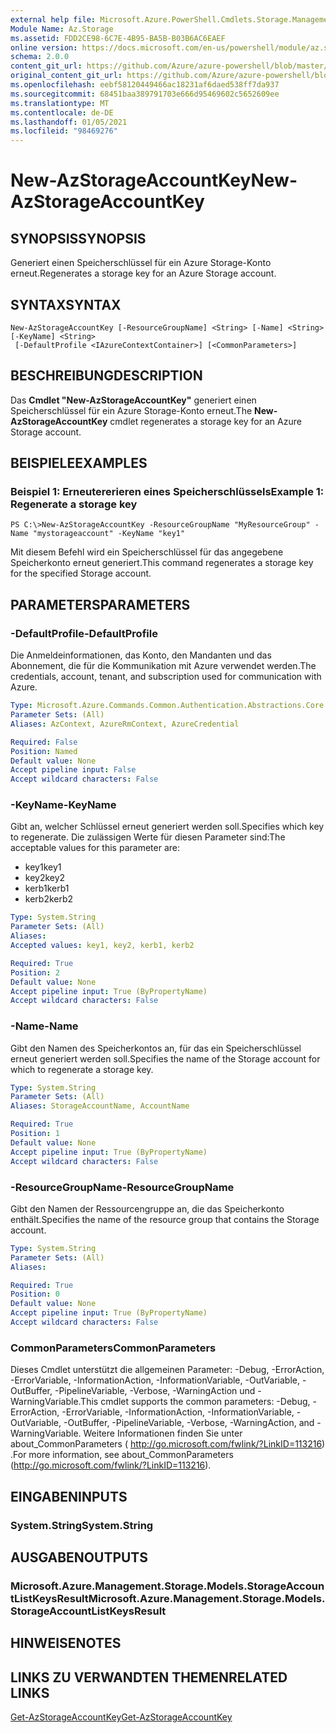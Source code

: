 ```yaml
---
external help file: Microsoft.Azure.PowerShell.Cmdlets.Storage.Management.dll-Help.xml
Module Name: Az.Storage
ms.assetid: FDD2CE98-6C7E-4B95-BA5B-B03B6AC6EAEF
online version: https://docs.microsoft.com/en-us/powershell/module/az.storage/new-azstorageaccountkey
schema: 2.0.0
content_git_url: https://github.com/Azure/azure-powershell/blob/master/src/Storage/Storage.Management/help/New-AzStorageAccountKey.md
original_content_git_url: https://github.com/Azure/azure-powershell/blob/master/src/Storage/Storage.Management/help/New-AzStorageAccountKey.md
ms.openlocfilehash: eebf58120449466ac18231af6daed538ff7da937
ms.sourcegitcommit: 68451baa389791703e666d95469602c5652609ee
ms.translationtype: MT
ms.contentlocale: de-DE
ms.lasthandoff: 01/05/2021
ms.locfileid: "98469276"
---
```

# <span data-ttu-id="b70c9-101">New-AzStorageAccountKey</span><span class="sxs-lookup"><span data-stu-id="b70c9-101">New-AzStorageAccountKey</span></span>

## <span data-ttu-id="b70c9-102">SYNOPSIS</span><span class="sxs-lookup"><span data-stu-id="b70c9-102">SYNOPSIS</span></span>
<span data-ttu-id="b70c9-103">Generiert einen Speicherschlüssel für ein Azure Storage-Konto erneut.</span><span class="sxs-lookup"><span data-stu-id="b70c9-103">Regenerates a storage key for an Azure Storage account.</span></span>

## <span data-ttu-id="b70c9-104">SYNTAX</span><span class="sxs-lookup"><span data-stu-id="b70c9-104">SYNTAX</span></span>

```
New-AzStorageAccountKey [-ResourceGroupName] <String> [-Name] <String> [-KeyName] <String>
 [-DefaultProfile <IAzureContextContainer>] [<CommonParameters>]
```

## <span data-ttu-id="b70c9-105">BESCHREIBUNG</span><span class="sxs-lookup"><span data-stu-id="b70c9-105">DESCRIPTION</span></span>
<span data-ttu-id="b70c9-106">Das **Cmdlet "New-AzStorageAccountKey"** generiert einen Speicherschlüssel für ein Azure Storage-Konto erneut.</span><span class="sxs-lookup"><span data-stu-id="b70c9-106">The **New-AzStorageAccountKey** cmdlet regenerates a storage key for an Azure Storage account.</span></span>

## <span data-ttu-id="b70c9-107">BEISPIELE</span><span class="sxs-lookup"><span data-stu-id="b70c9-107">EXAMPLES</span></span>

### <span data-ttu-id="b70c9-108">Beispiel 1: Erneutererieren eines Speicherschlüssels</span><span class="sxs-lookup"><span data-stu-id="b70c9-108">Example 1: Regenerate a storage key</span></span>
```
PS C:\>New-AzStorageAccountKey -ResourceGroupName "MyResourceGroup" -Name "mystorageaccount" -KeyName "key1"
```

<span data-ttu-id="b70c9-109">Mit diesem Befehl wird ein Speicherschlüssel für das angegebene Speicherkonto erneut generiert.</span><span class="sxs-lookup"><span data-stu-id="b70c9-109">This command regenerates a storage key for the specified Storage account.</span></span>

## <span data-ttu-id="b70c9-110">PARAMETERS</span><span class="sxs-lookup"><span data-stu-id="b70c9-110">PARAMETERS</span></span>

### <span data-ttu-id="b70c9-111">-DefaultProfile</span><span class="sxs-lookup"><span data-stu-id="b70c9-111">-DefaultProfile</span></span>
<span data-ttu-id="b70c9-112">Die Anmeldeinformationen, das Konto, den Mandanten und das Abonnement, die für die Kommunikation mit Azure verwendet werden.</span><span class="sxs-lookup"><span data-stu-id="b70c9-112">The credentials, account, tenant, and subscription used for communication with Azure.</span></span>

```yaml
Type: Microsoft.Azure.Commands.Common.Authentication.Abstractions.Core.IAzureContextContainer
Parameter Sets: (All)
Aliases: AzContext, AzureRmContext, AzureCredential

Required: False
Position: Named
Default value: None
Accept pipeline input: False
Accept wildcard characters: False
```

### <span data-ttu-id="b70c9-113">-KeyName</span><span class="sxs-lookup"><span data-stu-id="b70c9-113">-KeyName</span></span>
<span data-ttu-id="b70c9-114">Gibt an, welcher Schlüssel erneut generiert werden soll.</span><span class="sxs-lookup"><span data-stu-id="b70c9-114">Specifies which key to regenerate.</span></span>
<span data-ttu-id="b70c9-115">Die zulässigen Werte für diesen Parameter sind:</span><span class="sxs-lookup"><span data-stu-id="b70c9-115">The acceptable values for this parameter are:</span></span>
- <span data-ttu-id="b70c9-116">key1</span><span class="sxs-lookup"><span data-stu-id="b70c9-116">key1</span></span>
- <span data-ttu-id="b70c9-117">key2</span><span class="sxs-lookup"><span data-stu-id="b70c9-117">key2</span></span>
- <span data-ttu-id="b70c9-118">kerb1</span><span class="sxs-lookup"><span data-stu-id="b70c9-118">kerb1</span></span>
- <span data-ttu-id="b70c9-119">kerb2</span><span class="sxs-lookup"><span data-stu-id="b70c9-119">kerb2</span></span>

```yaml
Type: System.String
Parameter Sets: (All)
Aliases:
Accepted values: key1, key2, kerb1, kerb2

Required: True
Position: 2
Default value: None
Accept pipeline input: True (ByPropertyName)
Accept wildcard characters: False
```

### <span data-ttu-id="b70c9-120">-Name</span><span class="sxs-lookup"><span data-stu-id="b70c9-120">-Name</span></span>
<span data-ttu-id="b70c9-121">Gibt den Namen des Speicherkontos an, für das ein Speicherschlüssel erneut generiert werden soll.</span><span class="sxs-lookup"><span data-stu-id="b70c9-121">Specifies the name of the Storage account for which to regenerate a storage key.</span></span>

```yaml
Type: System.String
Parameter Sets: (All)
Aliases: StorageAccountName, AccountName

Required: True
Position: 1
Default value: None
Accept pipeline input: True (ByPropertyName)
Accept wildcard characters: False
```

### <span data-ttu-id="b70c9-122">-ResourceGroupName</span><span class="sxs-lookup"><span data-stu-id="b70c9-122">-ResourceGroupName</span></span>
<span data-ttu-id="b70c9-123">Gibt den Namen der Ressourcengruppe an, die das Speicherkonto enthält.</span><span class="sxs-lookup"><span data-stu-id="b70c9-123">Specifies the name of the resource group that contains the Storage account.</span></span>

```yaml
Type: System.String
Parameter Sets: (All)
Aliases:

Required: True
Position: 0
Default value: None
Accept pipeline input: True (ByPropertyName)
Accept wildcard characters: False
```

### <span data-ttu-id="b70c9-124">CommonParameters</span><span class="sxs-lookup"><span data-stu-id="b70c9-124">CommonParameters</span></span>
<span data-ttu-id="b70c9-125">Dieses Cmdlet unterstützt die allgemeinen Parameter: -Debug, -ErrorAction, -ErrorVariable, -InformationAction, -InformationVariable, -OutVariable, -OutBuffer, -PipelineVariable, -Verbose, -WarningAction und -WarningVariable.</span><span class="sxs-lookup"><span data-stu-id="b70c9-125">This cmdlet supports the common parameters: -Debug, -ErrorAction, -ErrorVariable, -InformationAction, -InformationVariable, -OutVariable, -OutBuffer, -PipelineVariable, -Verbose, -WarningAction, and -WarningVariable.</span></span> <span data-ttu-id="b70c9-126">Weitere Informationen finden Sie unter about_CommonParameters ( http://go.microsoft.com/fwlink/?LinkID=113216) .</span><span class="sxs-lookup"><span data-stu-id="b70c9-126">For more information, see about_CommonParameters (http://go.microsoft.com/fwlink/?LinkID=113216).</span></span>

## <span data-ttu-id="b70c9-127">EINGABEN</span><span class="sxs-lookup"><span data-stu-id="b70c9-127">INPUTS</span></span>

### <span data-ttu-id="b70c9-128">System.String</span><span class="sxs-lookup"><span data-stu-id="b70c9-128">System.String</span></span>

## <span data-ttu-id="b70c9-129">AUSGABEN</span><span class="sxs-lookup"><span data-stu-id="b70c9-129">OUTPUTS</span></span>

### <span data-ttu-id="b70c9-130">Microsoft.Azure.Management.Storage.Models.StorageAccountListKeysResult</span><span class="sxs-lookup"><span data-stu-id="b70c9-130">Microsoft.Azure.Management.Storage.Models.StorageAccountListKeysResult</span></span>

## <span data-ttu-id="b70c9-131">HINWEISE</span><span class="sxs-lookup"><span data-stu-id="b70c9-131">NOTES</span></span>

## <span data-ttu-id="b70c9-132">LINKS ZU VERWANDTEN THEMEN</span><span class="sxs-lookup"><span data-stu-id="b70c9-132">RELATED LINKS</span></span>

[<span data-ttu-id="b70c9-133">Get-AzStorageAccountKey</span><span class="sxs-lookup"><span data-stu-id="b70c9-133">Get-AzStorageAccountKey</span></span>](./Get-AzStorageAccountKey.md)
